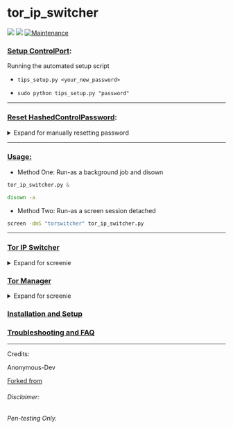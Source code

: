

# tor_ip_switcher

![](https://img.shields.io/badge/tor__ip__switcher-python_2.7-blue.svg?style=flat-square) ![](https://img.shields.io/badge/dependencies-toriptables2_python--tk_tor-orange.svg?style=flat-square) [![Maintenance](https://img.shields.io/badge/Maintained%3F-yes-green.svg?style=flat-square)](https://github.com/ruped24/tor_ip_switcher/graphs/commit-activity)


### [Setup ControlPort](https://drive.google.com/open?id=16YmyR4qVzEFOUSDhbPIeX-nzOPoKMszH):

Running the automated setup script
* `tips_setup.py <your_new_password>`

* `sudo python tips_setup.py "password"`

***

### [Reset HashedControlPassword](https://drive.google.com/open?id=0B79r4wTVj-CZbFNIM0lGTVRjbU0):
<details><summary>Expand for manually resetting password</summary>
<br>

▹ Edit with sed editor: `/etc/tor/torrc`

1. Remove the comment "#" from the line with  [#ControlPort 9051](https://github.com/torproject/tor/blob/ac44e70ffc047941d196596dd651019c054b7faf/src/config/torrc.sample.in#L57)

* `sudo sed -i '/ControlPort /s/^#//' /etc/tor/torrc`

2. Remove the comment "#" from the line with [#HashedControlPassword](https://github.com/torproject/tor/blob/ac44e70ffc047941d196596dd651019c054b7faf/src/config/torrc.sample.in#L60)

* `sudo sed -i '/HashedControlPassword /s/^#//' /etc/tor/torrc`

3. Reset HashedControlPassword.

* `tor --hash-password "Your_new_password"`

* Replace the old hashed password below `16:01234556789ABCDEF` with <16:your_new_password_hash>.

* `sudo sed -i 's/^HashedControlPassword 16:.*[A-Z0-9]*$/HashedControlPassword 16:01234556789ABCDEF/' /etc/tor/torrc`

* [Reload](https://github.com/ruped24/toriptables2#to-change-tor-ip-address) the configuraton. `sudo toriptables2.py -r`

</details>

***

### [Usage:](https://drive.google.com/file/d/1WR2mALkhO34PW2YK_CFJsLM7xnaeLK8w/view)
* Method One: Run-as a background job and disown

```python
tor_ip_switcher.py &
```
```bash
disown -a
```
* Method Two: Run-as a screen session detached
```bash
screen -dmS "torswitcher" tor_ip_switcher.py
```
***

### [Tor IP Switcher](https://github.com/ruped24/tor_ip_switcher#tor_ip_switcher)
<details><summary>Expand for screenie</summary>
  <br>

[▹ Tor IP Switcher Screenshot](https://drive.google.com/open?id=0B79r4wTVj-CZVm56M3pMdEx3X28)

</details>

### [Tor Manager](https://bitbucket.org/ruped24/tor_manager/src)
<details><summary>Expand for screenie</summary>
  <br>

[▹ Tor Manager Screenshot](https://drive.google.com/file/d/0B79r4wTVj-CZdUtGU3p6WldHX2s/view)

</details>

### [Installation and Setup](https://github.com/ruped24/tor_ip_switcher/wiki/Tor-IP-Switcher-installation)

### [Troubleshooting and FAQ](https://github.com/ruped24/tor_ip_switcher/wiki/Troubleshooting)
***
Credits:

Anonymous-Dev

[Forked from](https://github.com/Anonymous-Dev/Pyloris)

###### Disclaimer: ######
###### Pen-testing Only. ######
